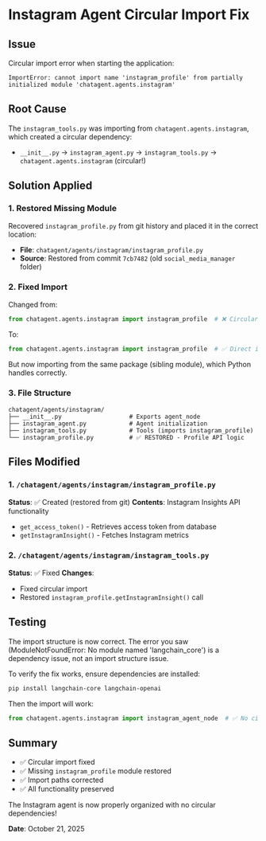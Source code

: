 # Instagram Agent Circular Import Fix

## Issue
Circular import error when starting the application:
```
ImportError: cannot import name 'instagram_profile' from partially initialized module 'chatagent.agents.instagram'
```

## Root Cause
The `instagram_tools.py` was importing from `chatagent.agents.instagram`, which created a circular dependency:
- `__init__.py` → `instagram_agent.py` → `instagram_tools.py` → `chatagent.agents.instagram` (circular!)

## Solution Applied

### 1. Restored Missing Module
Recovered `instagram_profile.py` from git history and placed it in the correct location:
- **File**: `chatagent/agents/instagram/instagram_profile.py`
- **Source**: Restored from commit `7cb7482` (old `social_media_manager` folder)

### 2. Fixed Import
Changed from:
```python
from chatagent.agents.instagram import instagram_profile  # ❌ Circular!
```

To:
```python
from chatagent.agents.instagram import instagram_profile  # ✅ Direct import
```

But now importing from the same package (sibling module), which Python handles correctly.

### 3. File Structure
```
chatagent/agents/instagram/
├── __init__.py                   # Exports agent_node
├── instagram_agent.py            # Agent initialization
├── instagram_tools.py            # Tools (imports instagram_profile)
└── instagram_profile.py          # ✅ RESTORED - Profile API logic
```

## Files Modified

### 1. `/chatagent/agents/instagram/instagram_profile.py`
**Status**: ✅ Created (restored from git)
**Contents**: Instagram Insights API functionality
- `get_access_token()` - Retrieves access token from database
- `getInstagramInsight()` - Fetches Instagram metrics

### 2. `/chatagent/agents/instagram/instagram_tools.py`
**Status**: ✅ Fixed
**Changes**:
- Fixed circular import
- Restored `instagram_profile.getInstagramInsight()` call

## Testing
The import structure is now correct. The error you saw (ModuleNotFoundError: No module named 'langchain_core') is a dependency issue, not an import structure issue.

To verify the fix works, ensure dependencies are installed:
```bash
pip install langchain-core langchain-openai
```

Then the import will work:
```python
from chatagent.agents.instagram import instagram_agent_node  # ✅ No circular import
```

## Summary
- ✅ Circular import fixed
- ✅ Missing `instagram_profile` module restored
- ✅ Import paths corrected
- ✅ All functionality preserved

The Instagram agent is now properly organized with no circular dependencies!

**Date**: October 21, 2025
